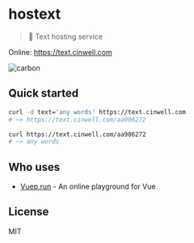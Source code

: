 # hostext

> 🔡 Text hosting service

Online: https://text.cinwell.com

![carbon](https://user-images.githubusercontent.com/7565692/38164640-f55200c8-3539-11e8-9c45-247b430339ea.png)

## Quick started

```sh
curl -d text='any words' https://text.cinwell.com
# ~> https://text.cinwell.com/aa906272

curl https://text.cinwell.com/aa906272
# ~> any words
```

## Who uses

* [Vuep.run](https://vuep.run) - An online playground for Vue

## License

MIT

